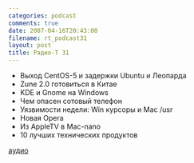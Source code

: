 ```yaml
---
categories: podcast
comments: true
date: 2007-04-16T20:43:00
filename: rt_podcast31
layout: post
title: Радио-T 31
---
```


- Выход CentOS-5 и задержки Ubuntu и Леопарда
- Zune 2.0 готовиться в Китае
- KDE и Gnome на Windows
- Чем опасен сотовый телефон
- Уязвимости недели: Win курсоры и Mac /usr
- Новая Opera
- Из AppleTV в Mac-nano
- 10 лучших технических продуктов

[аудио](http://cdn.radio-t.com/rt_podcast31.mp3)
<audio src="http://cdn.radio-t.com/rt_podcast31.mp3" preload="none"></audio>

